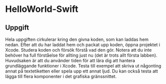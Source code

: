 HelloWorld-Swift
================

Uppgift
-------
Hela uppgiften cirkulerar kring den givna koden, som kan laddas hem nedan. Efter att du har laddat hem och packat upp koden, öppna projektet i Xcode. Studera koden och försök förstå vad den gör. Notera att du inte behöver ha full förståelse för allting just nu (det är trots allt första labben). Huvudsaken är att du använder tiden för att lära dig att hantera grundläggande funktioner i Xcode. Testa till exempel att skriva ut någonting annat på textetiketten eller spela upp ett annat ljud. Du kan också testa att lägga till flera komponenter i det grafiska gränssnittet.
